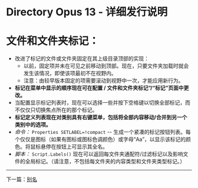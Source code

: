 # Directory Opus 13 - 详细发行说明

# 文件和文件夹标记：

- 改进了标记的文件或文件夹固定在其上级目录顶部的实现：
  - 以前，固定项并未在可见之前移动到顶部。现在，只要文件夹加载时就会发生该情况，即使该项最初不在视野内。
  - 注意：由较早版本固定的项需要滚动到视野中一次，才能应用新行为。
- **标记在菜单中显示的顺序现在可在配置 / 文件和文件夹标记”/“标记”页面中更改。**
- 当配置显示标记列表时，现在可以选择一些并按下空格键以切换全部标记，而不仅仅只切换焦点所在的那个标记。
- **标记定义列表现在对类别具有右键菜单，包括将全部内容移动/合并到另一个类别中的选项。**
- *命令：* `Properties SETLABEL=!compact` -- 生成一个紧凑的标记按钮列表。每个仅仅是图标（如果有图标或图标色调颜色）或字母“Aa”，以显示该标记的颜色。将鼠标悬停在按钮上可显示其全名。
- *脚本：* `Script.Labels()` 现在可以返回每文件夹通配符/过滤标记以及影响文件的全局标记。（请注意，不包括每文件夹的内容类型和文件夹类型标记。）

------------------------------------------------------------------------

下一篇：[别名](/Manual/release_history/opus13_detailed/aliases.zh.md)